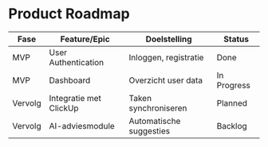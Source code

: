 # Product Roadmap

| Fase      | Feature/Epic                | Doelstelling                | Status    |
|-----------|----------------------------|-----------------------------|-----------|
| MVP       | User Authentication        | Inloggen, registratie       | Done      |
| MVP       | Dashboard                  | Overzicht user data         | In Progress |
| Vervolg   | Integratie met ClickUp     | Taken synchroniseren        | Planned   |
| Vervolg   | AI-adviesmodule            | Automatische suggesties     | Backlog   |